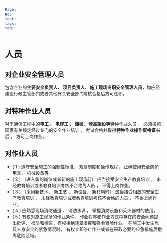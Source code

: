 ```yaml
---
Page: 
No: 
test: 
tags: 
req: 
---
```

# 人员 

## 对企业安全管理人员
包含企业的**主要安全负责人、 项目负责人、 施工现场专职安全管理人员**，均应经建设行政主管部门或者其他有关安全部门考核合格后方可任职。

## 对特种作业人员
对于通信工程中的**电工 、 电焊工 、 爆破、 登高架设等**特种作业人员 ， 必须按照国家有关规定经过专门的安全作业培训 ， 考试合格并取得**特种作业操作资格证**书后 ， 方可上岗作业。

## 对作业人员
- ( 1 ) 遵守安全施工的强制性标准、 规章制度和操作规程， 正确使用安全防护用具、 机械设备等。
- ( 2 ) （进入新的岗位或者新的施工现场前） 应当接受安全生产教育培训 ， 未经教育培训或者教育培训考核不合格的人员 ， 不得上岗作业。
- ( 3 ) （采用新技术、 新工艺 、 新设备、 新材料时） 应当接受相应的安全生产教育培训 ， 未经教育培训或者教育培训考核不合格的人员 ， 不得上岗作业。
- ( 4 ) 应熟悉现场消防通道 、 消防水源 ， 掌握消防设施和灭火器材的使用。
- ( 5 ) 有权对施工现场的作业条件、 作业程序和作业方式中存在的安全问题提出批评、 检举和控告，有权拒绝违章指挥和强令冒险作业。 在施工中发生危及人身安全的紧急情况时， 有权立即停止作业或者在采取必要的应急措施后撤离危险区域。